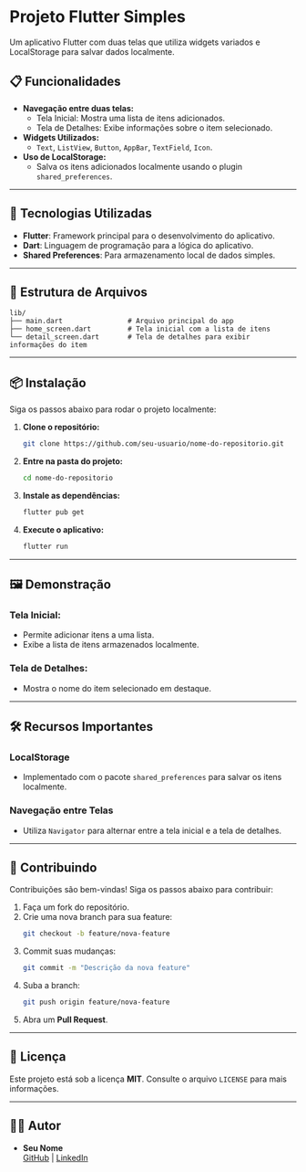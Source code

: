 
# **Projeto Flutter Simples**

Um aplicativo Flutter com duas telas que utiliza widgets variados e LocalStorage para salvar dados localmente.

## **📋 Funcionalidades**
- **Navegação entre duas telas:**
  - Tela Inicial: Mostra uma lista de itens adicionados.
  - Tela de Detalhes: Exibe informações sobre o item selecionado.
- **Widgets Utilizados:**
  - `Text`, `ListView`, `Button`, `AppBar`, `TextField`, `Icon`.
- **Uso de LocalStorage:**
  - Salva os itens adicionados localmente usando o plugin `shared_preferences`.

---

## **🚀 Tecnologias Utilizadas**
- **Flutter**: Framework principal para o desenvolvimento do aplicativo.
- **Dart**: Linguagem de programação para a lógica do aplicativo.
- **Shared Preferences**: Para armazenamento local de dados simples.

---

## **📂 Estrutura de Arquivos**
```plaintext
lib/
├── main.dart                # Arquivo principal do app
├── home_screen.dart         # Tela inicial com a lista de itens
└── detail_screen.dart       # Tela de detalhes para exibir informações do item
```

---

## **📦 Instalação**
Siga os passos abaixo para rodar o projeto localmente:

1. **Clone o repositório:**
   ```bash
   git clone https://github.com/seu-usuario/nome-do-repositorio.git
   ```
2. **Entre na pasta do projeto:**
   ```bash
   cd nome-do-repositorio
   ```
3. **Instale as dependências:**
   ```bash
   flutter pub get
   ```
4. **Execute o aplicativo:**
   ```bash
   flutter run
   ```

---

## **🖼️ Demonstração**
### Tela Inicial:
- Permite adicionar itens a uma lista.
- Exibe a lista de itens armazenados localmente.

### Tela de Detalhes:
- Mostra o nome do item selecionado em destaque.

---

## **🛠️ Recursos Importantes**
### LocalStorage
- Implementado com o pacote `shared_preferences` para salvar os itens localmente.

### Navegação entre Telas
- Utiliza `Navigator` para alternar entre a tela inicial e a tela de detalhes.

---

## **🤝 Contribuindo**
Contribuições são bem-vindas! Siga os passos abaixo para contribuir:
1. Faça um fork do repositório.
2. Crie uma nova branch para sua feature:
   ```bash
   git checkout -b feature/nova-feature
   ```
3. Commit suas mudanças:
   ```bash
   git commit -m "Descrição da nova feature"
   ```
4. Suba a branch:
   ```bash
   git push origin feature/nova-feature
   ```
5. Abra um **Pull Request**.

---

## **📄 Licença**
Este projeto está sob a licença **MIT**. Consulte o arquivo `LICENSE` para mais informações.

---

## **👨‍💻 Autor**
- **Seu Nome**  
  [GitHub](https://github.com/seu-usuario) | [LinkedIn](https://linkedin.com/in/seu-perfil)
